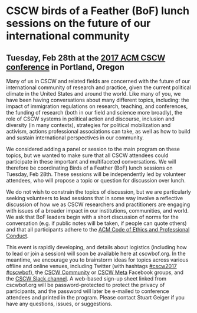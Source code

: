 

# CSCW birds of a Feather (BoF) lunch sessions on the future of our international community

## Tuesday, Feb 28th at the [2017 ACM CSCW conference](https://cscw.acm.org/2017) in Portland, Oregon

Many of us in CSCW and related fields are concerned with the future of our international community of research and practice, given the current political climate in the United States and around the world. Like many of you, we have been having conversations about many different topics, including: the impact of immigration regulations on research, teaching, and conferences, the funding of research (both in our field and science more broadly), the role of CSCW systems in political action and discourse, inclusion and diversity (in many contexts), strategies for political mobilization and activism, actions professional associations can take, as well as how to build and sustain international perspectives in our community. 

We considered adding a panel or session to the main program on these topics, but we wanted to make sure that all CSCW attendees could participate in these important and multifaceted conversations. We will therefore be coordinating Birds of a Feather (BoF) lunch sessions on Tuesday, Feb 28th. These sessions will be independently led by volunteer attendees, who will propose a topic or question for discussion over lunch. 

We do not wish to constrain the topics of discussion, but we are particularly seeking volunteers to lead sessions that in some way involve a reflective discussion of how we as CSCW researchers and practitioners are engaging with issues of a broader impact in our institutions, communities, and world. We ask that BoF leaders begin with a short discussion of norms for the conversation (e.g. if public notes will be taken, if people can quote others) and that all participants adhere to the [ACM Code of Ethics and Professional Conduct](https://www.acm.org/about-acm/acm-code-of-ethics-and-professional-conduct).

This event is rapidly developing, and details about logistics (including how to lead or join a session) will soon be available here at cscwbof.org. In the meantime, we encourage you to brainstorm ideas for topics across various offline and online venues, including Twitter (with hashtags [#cscw2017 #cscwbof](https://twitter.com/search?f=tweets&q=%23cscw2017%20%23cscwbof&src=typd)), the [CSCW Community](https://www.facebook.com/acmCSCW/) or [CSCW Meta](https://www.facebook.com/groups/1395400460684366/) Facebook groups, and the [CSCW Slack channel](https://acmcscw.slack.com). A web-based sign-up sheet linked from cscwbof.org will be password-protected to protect the privacy of participants, and the password will later be e-mailed to conference attendees and printed in the program. Please contact Stuart Geiger <stuart at stuartgeiger dot com> if you have any questions, issues, or suggestions.
